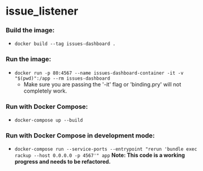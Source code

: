 # issue_listener

### Build the image:
* `docker build --tag issues-dashboard .`

### Run the image:
* `docker run -p 80:4567 --name issues-dashboard-container -it -v "$(pwd)":/app --rm issues-dashboard`
  * Make sure you are passing the '-it' flag or 'binding.pry' will not completely work.


### Run with Docker Compose:
* `docker-compose up --build`

### Run with Docker Compose in development mode:
* `docker-compose run --service-ports --entrypoint "rerun 'bundle exec rackup --host 0.0.0.0 -p 4567'" app`
**Note: This code is a working progress and needs to be refactored.**